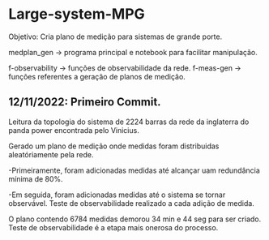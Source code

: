 # Large-system-MPG

Objetivo: Cria plano de medição para sistemas de grande porte.

medplan_gen -> programa principal e notebook para facilitar manipulação.

f-observability -> funções de observabilidade da rede.
f-meas-gen -> funções referentes a geração de planos de medição.

## 12/11/2022: Primeiro Commit. 

Leitura da topologia do sistema de 2224 barras da rede da inglaterra do panda power encontrada pelo Vinicius.

Gerado um plano de medição onde medidas foram distribuidas aleatóriamente pela rede. 
  
  -Primeiramente, foram adicionadas medidas até alcançar uam redundância mínima de 80%. 
  
  -Em seguida, foram adicionadas medidas até o sistema se tornar observável. Teste de observabilidade realizado a cada adição de medida.

O plano contendo 6784 medidas demorou 34 min e 44 seg para ser criado. Teste de observabilidade é a etapa mais onerosa do processo. 
